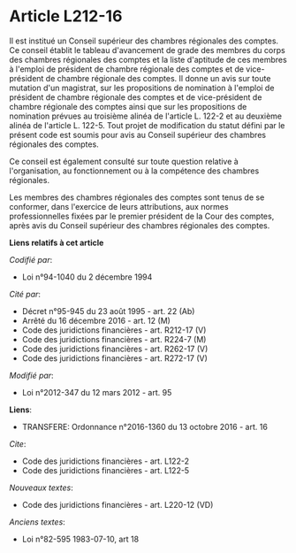 # Article L212-16

Il est institué un Conseil supérieur des chambres régionales des comptes. Ce conseil établit le tableau d'avancement de grade
des membres du corps des chambres régionales des comptes et la liste d'aptitude de ces membres à l'emploi de président de
chambre régionale des comptes et de vice-président de chambre régionale des comptes. Il donne un avis sur toute mutation d'un
magistrat, sur les propositions de nomination à l'emploi de président de chambre régionale des comptes et de vice-président
de chambre régionale des comptes ainsi que sur les propositions de nomination prévues au troisième alinéa de l'article L.
122-2 et au deuxième alinéa de l'article L. 122-5. Tout projet de modification du statut défini par le présent code est
soumis pour avis au Conseil supérieur des chambres régionales des comptes. 

Ce conseil est également consulté sur toute question relative à l'organisation, au fonctionnement ou à la compétence des
chambres régionales. 

Les membres des chambres régionales des comptes sont tenus de se conformer, dans l'exercice de leurs attributions, aux normes
professionnelles fixées par le premier président de la Cour des comptes, après avis du Conseil supérieur des chambres
régionales des comptes.

**Liens relatifs à cet article**

_Codifié par_:

  - Loi n°94-1040 du 2 décembre 1994

_Cité par_:

  - Décret n°95-945 du 23 août 1995 - art. 22 (Ab)
  - Arrêté du 16 décembre 2016 - art. 12 (M)
  - Code des juridictions financières - art. R212-17 (V)
  - Code des juridictions financières - art. R224-7 (M)
  - Code des juridictions financières - art. R262-17 (V)
  - Code des juridictions financières - art. R272-17 (V)

_Modifié par_:

  - Loi n°2012-347 du 12 mars 2012 - art. 95

**Liens**:

  - TRANSFERE: Ordonnance n°2016-1360 du 13 octobre 2016 - art. 16

_Cite_:

  - Code des juridictions financières - art. L122-2
  - Code des juridictions financières - art. L122-5

_Nouveaux textes_:

  - Code des juridictions financières - art. L220-12 (VD)

_Anciens textes_:

  - Loi n°82-595 1983-07-10, art 18
